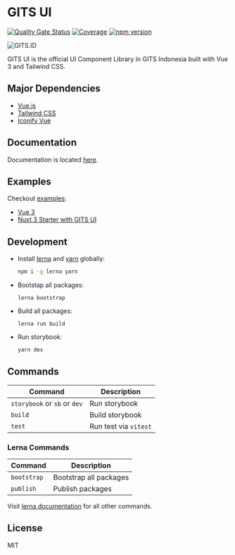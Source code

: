 # GITS UI

[![Quality Gate Status](https://sonar.gits.id/api/project_badges/measure?project=ui&metric=alert_status&token=47997a4785ff0c755eff7782b1be0676a7d358d3)](https://sonar.gits.id/dashboard?id=ui)
[![Coverage](https://sonar.gits.id/api/project_badges/measure?project=ui&metric=coverage&token=47997a4785ff0c755eff7782b1be0676a7d358d3)](https://sonar.gits.id/dashboard?id=ui)
[![npm version](https://badge.fury.io/js/@gits-id%2Fui.svg)](https://badge.fury.io/js/@gits-id%2Fui)

![GITS.ID](https://gits.id/wp-content/uploads/2020/09/Logo-Main.png)

GITS UI is the official UI Component Library in GITS Indonesia built with Vue 3 and Tailwind CSS.

## Major Dependencies

- [Vue.js](https://vuejs.org/)
- [Tailwind CSS](https://tailwindcss.com/)
- [Iconify Vue](https://icones.js.org/)

## Documentation

Documentation is located [here](https://gits-ui.web.app/).

## Examples

Checkout [examples](/examples/):

- [Vue 3](/examples/vue/)
- [Nuxt 3 Starter with GITS UI](https://github.com/gitsindonesia/nuxt-starter)

## Development

- Install [lerna](https://lerna.js.org/) and [yarn](https://yarnpkg.com/) globally:
  ```bash
  npm i -g lerna yarn
  ```
- Bootstap all packages:
  ```
  lerna bootstrap
  ```
- Build all packages:
  ```
  lerna run build
  ```
- Run storybook:

  ```bash
  yarn dev
  ```

## Commands

| Command                      | Description           |
| ---------------------------- | --------------------- |
| `storybook` or `sb` or `dev` | Run storybook         |
| `build`                      | Build storybook       |
| `test`                       | Run test via `vitest` |

### Lerna Commands

| Command     | Description            |
| ----------- | ---------------------- |
| `bootstrap` | Bootstrap all packages |
| `publish`   | Publish packages       |

Visit [lerna documentation](https://github.com/lerna/lerna) for all other commands.

## License

MIT
